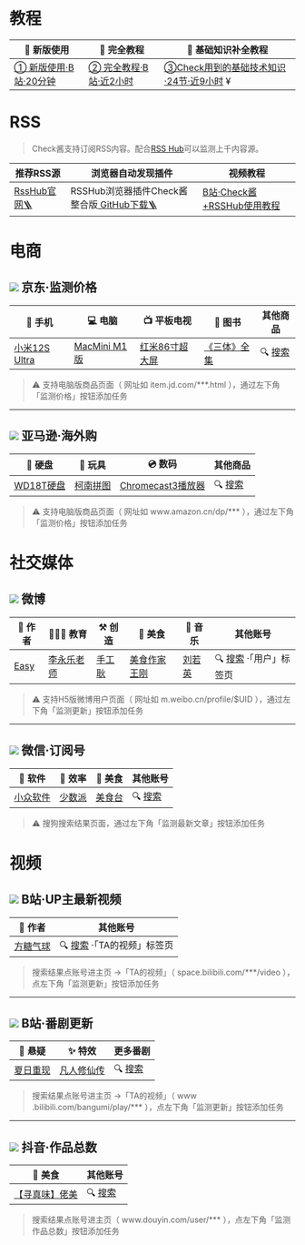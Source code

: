 # 教程

| 📼 新版使用 | 📼 完全教程 | 📼 基础知识补全教程 |
| --- | --- |  --- | 
| [① 新版使用·B站·20分钟](https://www.bilibili.com/video/BV1vT411E7JV) | [② 完全教程·B站·近2小时](https://www.bilibili.com/video/BV1K94y1m7tt) |  [③Check用到的基础技术知识·24节·近9小时](https://next.ftqq.com/31) ¥ |

# RSS

> Check酱支持订阅RSS内容。配合[RSS Hub](https://github.com/DIYgod/RSSHub)可以监测上千内容源。

| 推荐RSS源 | 浏览器自动发现插件 | 视频教程 |
| --- | --- | --- | 
| [RssHub官网🪜](https://docs.rsshub.app/) | RSSHub浏览器插件Check酱整合版[ GitHub下载🪜](https://github.com/easychen/RSSHub-Radar-with-checkchan/releases/tag/main) | [B站·Check酱+RSSHub使用教程](https://www.bilibili.com/video/BV1JY4y1P71b) |

# 电商

## ![](https://www.jd.com/favicon.ico) 京东·监测价格

| 📱 手机 | 💻 电脑 | 📺 平板电视 | 📖 图书 | 其他商品 |
| --- | --- | --- |  --- |  --- |
| [小米12S Ultra](https://u.jd.com/HwsX0Ef) | [MacMini M1版](https://u.jd.com/HLshflX) | [红米86寸超大屏](https://u.jd.com/HLbIZom)| [《三体》全集](https://u.jd.com/HwbsWql) | 🔍 [搜索](https://search.jd.com/Search?keyword=%E6%95%B0%E5%AD%97%E9%94%AE%E7%9B%98%E6%97%A0%E7%BA%BF) |

> ⚠️ 支持电脑版商品页面（ 网址如 item.jd.com/***.html ），通过左下角「监测价格」按钮添加任务

---

## ![](https://www.amazon.cn/favicon.ico) 亚马逊·海外购

| 💾 硬盘 | 🧸 玩具 | 💿 数码 | 其他商品 |
| --- | --- | --- |  --- |
| [WD18T硬盘](https://www.amazon.cn/dp/B08KY32HFR) | [柯南拼图](https://www.amazon.cn/dp/B076KJGKDW) | [Chromecast3播放器](https://www.amazon.cn/dp/B07KC5GS5J) | 🔍 [搜索](https://www.amazon.cn/s?k=%E7%BE%8E%E6%B5%93%E7%83%A7) |

> ⚠️ 支持电脑版商品页面（ 网址如 www​.amazon.cn/dp/*** ），通过左下角「监测价格」按钮添加任务

# 社交媒体

## ![](https://m.weibo.cn/favicon.ico) 微博

| 🎈 作者 | 👨🏻‍🏫 教育 | ⚒️ 创造 | 🍛 美食 | 🎹 音乐 | 其他账号 |
| --- | --- | --- | --- | --- | --- |
| [Easy](https://m.weibo.cn/profile/1088413295) | [李永乐老师](https://m.weibo.cn/profile/3325704142) | [手工耿](https://m.weibo.cn/profile/3108949955) | [美食作家王刚](https://m.weibo.cn/profile/6288254740) | [刘若英](https://m.weibo.cn/profile/1681213010) | 🔍 [搜索](https://m.weibo.cn/search?containerid=100103type%3D1%26q%3D%E6%96%B0%E7%9F%A5%E5%8D%9A%E4%B8%BB) ·「用户」标签页 |

> ⚠️ 支持H5版微博用户页面（ 网址如 m.weibo.cn/profile/$UID ），通过左下角「监测更新」按钮添加任务

---

## ![](https://res.wx.qq.com/a/wx_fed/assets/res/NTI4MWU5.ico) 微信·订阅号

| 💾 软件 | 🚀 效率 | 🥘 美食 | 其他账号 |
| --- | --- | --- | --- |
| [小众软件](https://weixin.sogou.com/weixin?type=1&s_from=input&query=appinncom&ie=utf8&_sug_=n&_sug_type_=)| [少数派](https://weixin.sogou.com/weixin?type=1&s_from=input&query=sspaime&ie=utf8&_sug_=n&_sug_type_=&w=01019900&sut=1319&sst0=1658764155615&lkt=0%2C0%2C0) | [美食台](https://weixin.sogou.com/weixin?type=1&s_from=input&query=foodvideo&ie=utf8&_sug_=n&_sug_type_=&w=01019900&sut=1664&sst0=1658764610151&lkt=0%2C0%2C0) | 🔍 [搜索](https://weixin.sogou.com/weixin?type=1&s_from=input&query=fangtangtongxue&ie=utf8&_sug_=y&_sug_type_=&w=01019900&sut=2508&sst0=1658730700552&lkt=0%2C0%2C0)  |

> ⚠️ 搜狗搜索结果页面，通过左下角「监测最新文章」按钮添加任务


# 视频

## ![](https://space.bilibili.com/favicon.ico) B站·UP主最新视频

| 🎈 作者 | 其他账号 |
| --- | --- |
| [方糖气球](https://space.bilibili.com/10185878/video) | 🔍 [搜索](https://search.bilibili.com/upuser?keyword=%E6%96%B9%E7%B3%96%E6%B0%94%E7%90%83) ·「TA的视频」标签页 |

> 搜索结果点账号进主页 →「TA的视频」（ space.bilibili.com/***/video ），点左下角「监测更新」按钮添加任务

---

## ![](https://space.bilibili.com/favicon.ico) B站·番剧更新

| 👻 悬疑 | ✨ 特效 | 更多番剧 |
| --- | --- | --- |
| [夏日重现](https://www.bilibili.com/bangumi/play/ss41417) | [凡人修仙传](https://www.bilibili.com/bangumi/play/ss28747) | 🔍 [搜索](https://search.bilibili.com/bangumi?keyword=%E8%BE%89%E5%A4%9C%E5%A4%A7%E5%B0%8F%E5%A7%90) |

> 搜索结果点账号进主页 →「TA的视频」（ www​.bilibili.com/bangumi/play/*** ），点左下角「监测更新」按钮添加任务

---

## ![](https://www.douyin.com/favicon.ico) 抖音·作品总数

| 🥘 美食 | 其他账号 |
| --- | --- |
| [【寻真味】佬美](https://www.douyin.com/user/MS4wLjABAAAAHwf1DAfgUg4cxizx9nLC1JozAR1P-jGOhagrX9pgLz8) | 🔍 [搜索](https://www.douyin.com/search/%E5%AF%BB%E7%9C%9F%E5%91%B3?source=switch_tab&type=user) |

> 搜索结果点账号进主页（ www​.douyin.com/user/*** ），点左下角「监测作品总数」按钮添加任务



